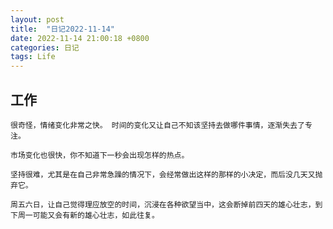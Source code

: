 ```yaml
---
layout: post
title:  "日记2022-11-14"
date: 2022-11-14 21:00:18 +0800
categories: 日记
tags: Life
---
```



## 工作
	
	很奇怪，情绪变化非常之快。 时间的变化又让自己不知该坚持去做哪件事情，逐渐失去了专注。

	市场变化也很快，你不知道下一秒会出现怎样的热点。

	坚持很难，尤其是在自己非常急躁的情况下，会经常做出这样的那样的小决定，而后没几天又抛弃它。

	周五六日，让自己觉得理应放空的时间，沉浸在各种欲望当中，这会断掉前四天的雄心壮志，到下周一可能又会有新的雄心壮志，如此往复。

	

